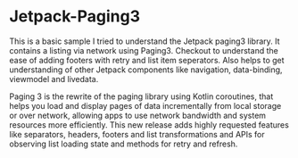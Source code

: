 # Jetpack-Paging3

This is a basic sample I tried to understand the Jetpack paging3 library.
It contains a listing via network using Paging3. Checkout to understand the ease of adding footers with retry and list item seperators.
Also helps to get understanding of other Jetpack components like navigation, data-binding, viewmodel and livedata.

Paging 3 is the rewrite of the paging library using Kotlin coroutines,  that helps you load and display pages of data incrementally from local storage or over network, allowing apps to use network bandwidth and system resources more efficiently. This new release adds highly requested features like separators, headers, footers and list transformations and APIs for observing list loading state and methods for retry and refresh.


